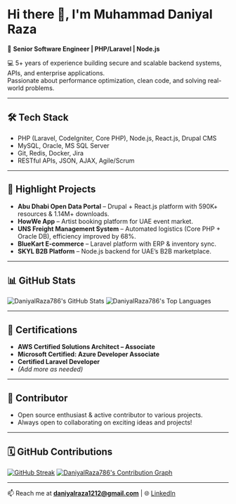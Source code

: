 # Hi there 👋, I'm Muhammad Daniyal Raza  

🚀 **Senior Software Engineer | PHP/Laravel | Node.js**  

💻 5+ years of experience building secure and scalable backend systems, APIs, and enterprise applications.  
Passionate about performance optimization, clean code, and solving real-world problems.  

---

## 🛠️ Tech Stack  
- PHP (Laravel, CodeIgniter, Core PHP), Node.js, React.js, Drupal CMS  
- MySQL, Oracle, MS SQL Server  
- Git, Redis, Docker, Jira  
- RESTful APIs, JSON, AJAX, Agile/Scrum  

---

## 🌟 Highlight Projects  
- **Abu Dhabi Open Data Portal** – Drupal + React.js platform with 590K+ resources & 1.14M+ downloads.  
- **HowWe App** – Artist booking platform for UAE event market.  
- **UNS Freight Management System** – Automated logistics (Core PHP + Oracle DB), efficiency improved by 68%.  
- **BlueKart E-commerce** – Laravel platform with ERP & inventory sync.  
- **SKYL B2B Platform** – Node.js backend for UAE’s B2B marketplace.  

---

## 📊 GitHub Stats

![DaniyalRaza786's GitHub Stats](https://github-readme-stats.vercel.app/api?username=DaniyalRaza786&show_icons=true&theme=radical)
![DaniyalRaza786's Top Languages](https://github-readme-stats.vercel.app/api/top-langs/?username=DaniyalRaza786&layout=compact&theme=radical)

---

## 🏅 Certifications

- **AWS Certified Solutions Architect – Associate**
- **Microsoft Certified: Azure Developer Associate**
- **Certified Laravel Developer**
- *(Add more as needed)*

---

## 🤝 Contributor

- Open source enthusiast & active contributor to various projects.
- Always open to collaborating on exciting ideas and projects!

---

## 🗓️ GitHub Contributions

[![GitHub Streak](https://streak-stats.demolab.com?user=DaniyalRaza786&theme=radical)](https://git.io/streak-stats)
[![DaniyalRaza786's Contribution Graph](https://github-readme-activity-graph.cyclic.app/graph?username=DaniyalRaza786&theme=radical)](https://github.com/DaniyalRaza786)

---

📫 Reach me at **daniyalraza1212@gmail.com** | 🌐 [LinkedIn](https://linkedin.com/in/daniyal-raza)  
